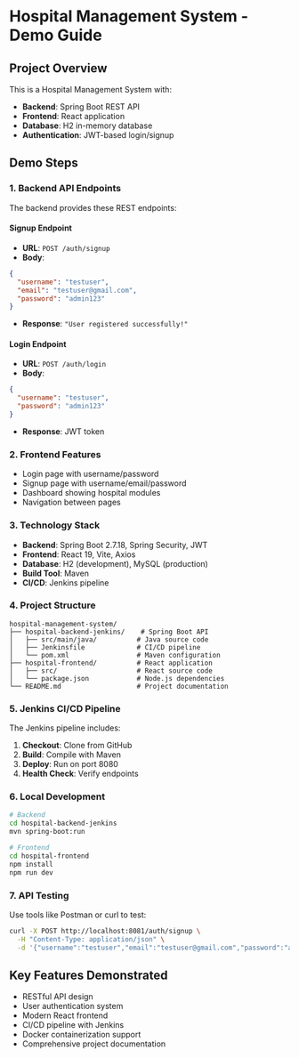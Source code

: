 # Hospital Management System - Demo Guide

## Project Overview
This is a Hospital Management System with:
- **Backend**: Spring Boot REST API
- **Frontend**: React application
- **Database**: H2 in-memory database
- **Authentication**: JWT-based login/signup

## Demo Steps

### 1. Backend API Endpoints
The backend provides these REST endpoints:

#### Signup Endpoint
- **URL**: `POST /auth/signup`
- **Body**: 
```json
{
  "username": "testuser",
  "email": "testuser@gmail.com", 
  "password": "admin123"
}
```
- **Response**: `"User registered successfully!"`

#### Login Endpoint
- **URL**: `POST /auth/login`
- **Body**:
```json
{
  "username": "testuser",
  "password": "admin123"
}
```
- **Response**: JWT token

### 2. Frontend Features
- Login page with username/password
- Signup page with username/email/password
- Dashboard showing hospital modules
- Navigation between pages

### 3. Technology Stack
- **Backend**: Spring Boot 2.7.18, Spring Security, JWT
- **Frontend**: React 19, Vite, Axios
- **Database**: H2 (development), MySQL (production)
- **Build Tool**: Maven
- **CI/CD**: Jenkins pipeline

### 4. Project Structure
```
hospital-management-system/
├── hospital-backend-jenkins/    # Spring Boot API
│   ├── src/main/java/          # Java source code
│   ├── Jenkinsfile             # CI/CD pipeline
│   └── pom.xml                 # Maven configuration
├── hospital-frontend/          # React application
│   ├── src/                    # React source code
│   └── package.json            # Node.js dependencies
└── README.md                   # Project documentation
```

### 5. Jenkins CI/CD Pipeline
The Jenkins pipeline includes:
1. **Checkout**: Clone from GitHub
2. **Build**: Compile with Maven
3. **Deploy**: Run on port 8080
4. **Health Check**: Verify endpoints

### 6. Local Development
```bash
# Backend
cd hospital-backend-jenkins
mvn spring-boot:run

# Frontend  
cd hospital-frontend
npm install
npm run dev
```

### 7. API Testing
Use tools like Postman or curl to test:
```bash
curl -X POST http://localhost:8081/auth/signup \
  -H "Content-Type: application/json" \
  -d '{"username":"testuser","email":"testuser@gmail.com","password":"admin123"}'
```

## Key Features Demonstrated
- RESTful API design
- User authentication system
- Modern React frontend
- CI/CD pipeline with Jenkins
- Docker containerization support
- Comprehensive project documentation
